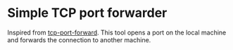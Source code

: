 # Simple TCP port forwarder

Inspired from [tcp-port-forward](https://github.com/fidian/tcp-port-forward). This tool opens a port on the local machine and forwards the connection to another machine.